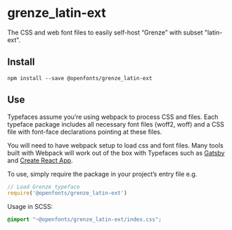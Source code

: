 
# grenze_latin-ext

The CSS and web font files to easily self-host “Grenze” with subset "latin-ext".

## Install

`npm install --save @openfonts/grenze_latin-ext`

## Use

Typefaces assume you’re using webpack to process CSS and files. Each typeface
package includes all necessary font files (woff2, woff) and a CSS file with
font-face declarations pointing at these files.

You will need to have webpack setup to load css and font files. Many tools built
with Webpack will work out of the box with Typefaces such as [Gatsby](https://github.com/gatsbyjs/gatsby)
and [Create React App](https://github.com/facebookincubator/create-react-app).

To use, simply require the package in your project’s entry file e.g.

```javascript
// Load Grenze typeface
require('@openfonts/grenze_latin-ext')
```

Usage in SCSS:
```scss
@import "~@openfonts/grenze_latin-ext/index.css";
```
